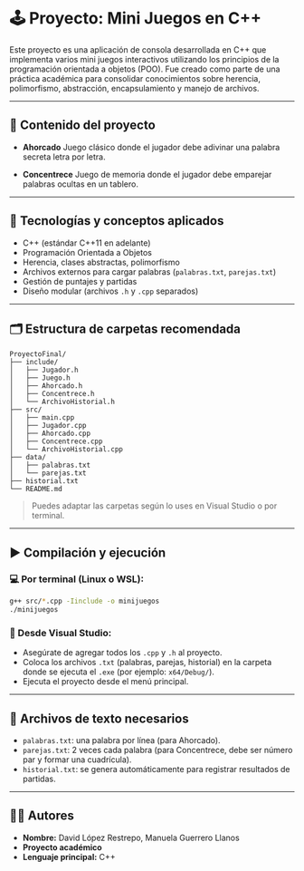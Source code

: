 # 🕹️ Proyecto: Mini Juegos en C++

Este proyecto es una aplicación de consola desarrollada en C++ que implementa varios mini juegos interactivos utilizando los principios de la programación orientada a objetos (POO). Fue creado como parte de una práctica académica para consolidar conocimientos sobre herencia, polimorfismo, abstracción, encapsulamiento y manejo de archivos.

---

## 📌 Contenido del proyecto

* **Ahorcado**
  Juego clásico donde el jugador debe adivinar una palabra secreta letra por letra.

* **Concentrece**
  Juego de memoria donde el jugador debe emparejar palabras ocultas en un tablero.

---

## 🧹 Tecnologías y conceptos aplicados

* C++ (estándar C++11 en adelante)
* Programación Orientada a Objetos
* Herencia, clases abstractas, polimorfismo
* Archivos externos para cargar palabras (`palabras.txt`, `parejas.txt`)
* Gestión de puntajes y partidas
* Diseño modular (archivos `.h` y `.cpp` separados)

---

## 🗂️ Estructura de carpetas recomendada

```
ProyectoFinal/
├── include/
│   ├── Jugador.h
│   ├── Juego.h
│   ├── Ahorcado.h
│   ├── Concentrece.h
│   └── ArchivoHistorial.h
├── src/
│   ├── main.cpp
│   ├── Jugador.cpp
│   ├── Ahorcado.cpp
│   ├── Concentrece.cpp
│   └── ArchivoHistorial.cpp
├── data/
│   ├── palabras.txt
│   └── parejas.txt
├── historial.txt
└── README.md
```

> Puedes adaptar las carpetas según lo uses en Visual Studio o por terminal.

---

## ▶️ Compilación y ejecución

### 💻 Por terminal (Linux o WSL):

```bash
g++ src/*.cpp -Iinclude -o minijuegos
./minijuegos
```

### 🧠 Desde Visual Studio:

* Asegúrate de agregar todos los `.cpp` y `.h` al proyecto.
* Coloca los archivos `.txt` (palabras, parejas, historial) en la carpeta donde se ejecuta el `.exe` (por ejemplo: `x64/Debug/`).
* Ejecuta el proyecto desde el menú principal.

---

## 📄 Archivos de texto necesarios

* `palabras.txt`: una palabra por línea (para Ahorcado).
* `parejas.txt`: 2 veces cada palabra (para Concentrece, debe ser número par y formar una cuadrícula).
* `historial.txt`: se genera automáticamente para registrar resultados de partidas.

---

## 🧑‍💻 Autores

* **Nombre:** David López Restrepo, Manuela Guerrero Llanos
* **Proyecto académico**
* **Lenguaje principal:** C++
